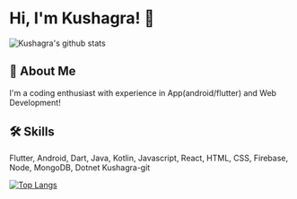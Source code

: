 # Hi, I'm Kushagra! 👋
![Kushagra's github stats](https://github-readme-stats.vercel.app/api?username=Kushagra-git&show_icons=true&theme=transparent&count_private=true)



## 🚀 About Me
I'm a coding enthusiast with experience in App(android/flutter) and Web Development!

<!---
<container>
<a href="https://github.com/Kushagra-git/github-readme-stats">
  <img align="left" src="https://github-readme-stats.vercel.app/api?username=Kushagra-git&show_icons=true&theme=transparent&count_private=true" />
</a>
<a href="https://github.com/Kushagra-git/github-readme-stats">
  <img align="right" src="https://github-readme-stats.vercel.app/api/top-langs/?username=Kushagra-git" />
</a>
</container>

## 🔗 Links
[//]: [![youtube](https://img.shields.io/badge/youtube-ff0000?style=for-the-badge&logo=youtube&logoColor=white)](https://www.youtube.com/channel/UC-1kzHtwBY8n0TY5NhYxNaw)
[![medium](https://img.shields.io/badge/medium-fff?style=for-the-badge&logo=medium&logoColor=black)](https://namanrivaan.medium.com)
[![linkedin](https://img.shields.io/badge/linkedin-0A66C2?style=for-the-badge&logo=linkedin&logoColor=white)](https://www.linkedin.com/in/rivaan-ranawat/)
[![instagram](https://img.shields.io/badge/instagram-1DA1F2?style=for-the-badge&logo=instagram&logoColor=white)](http://instagram.com/optimalcoding/)
[![portfolio](https://img.shields.io/badge/my_portfolio-000?style=for-the-badge&logo=ko-fi&logoColor=white)](http://rivaanranawat.netlify.app/)
--->

## 🛠 Skills
Flutter, Android, Dart, Java, Kotlin, Javascript, React, HTML, CSS, Firebase, Node, MongoDB, Dotnet
Kushagra-git


[![Top Langs](https://github-readme-stats.vercel.app/api/top-langs/?username=Kushagra-git)](https://github.com/Kushagra-git/github-readme-stats)
